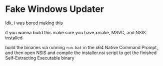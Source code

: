 # Fake Windows Updater


Idk, i was bored making this

if you wanna build this make sure you have xmake, MSVC, and NSIS installed

build the binaries via running `run.bat` in the x64 Native Command Prompt, and then open NSIS and compile the installer.nsi script to get the finished Self-Extracting Executable binary